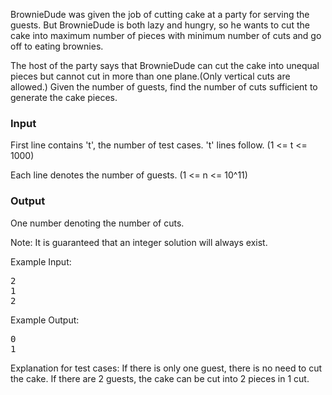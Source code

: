 <p>BrownieDude was given the job of cutting cake at a party for serving the guests. But BrownieDude is both lazy and hungry, so he wants to cut the cake into maximum number of pieces with minimum number of cuts and go off to eating brownies.&nbsp;</p>
<p>The host of the party says that BrownieDude can cut the cake into unequal pieces but cannot cut in more than one plane.(Only vertical cuts are allowed.) Given the number of guests, find the number of cuts sufficient to generate the cake pieces.</p>

<h3>Input</h3>
<p>First line contains 't', the number of test cases. 't' lines follow. (1 &lt;= t &lt;= 1000)</p>
<p>Each line denotes the number of guests. (1 &lt;= n &lt;= 10^11)</p>

<h3>Output</h3>
<p>One number denoting the number of cuts.</p>
<p>Note: It is guaranteed that an integer solution will always exist.</p>
<p>Example Input:</p>
<pre>2
1
2</pre>

<p>Example Output:</p>
<pre>0
1</pre>

<p>Explanation for test cases: If there is only one guest, there is no need to cut the cake. If there are 2 guests, the cake can be cut into 2 pieces in 1 cut.</p>